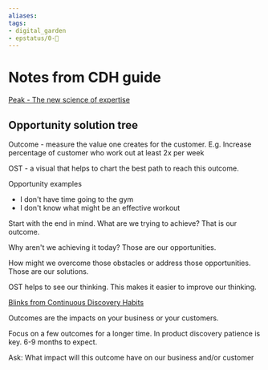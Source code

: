 ```yaml
---
aliases: 
tags: 
- digital_garden
- epstatus/0-🌰
---
```

# Notes from CDH guide


[Peak - The new science of expertise](https://www.blinkist.com/de/app/books/peak-en-anders-ericsson-and-robert-pool?r=3&st=pea)

## Opportunity solution tree
Outcome - measure the value one creates for the customer.
E.g. Increase percentage of customer who work out at least 2x per week

OST - a visual that helps to chart the best path to reach this outcome.

Opportunity examples
* I don't have time going to the gym
* I don't know what might be an effective workout

Start with the end in mind. What are we trying to achieve? That is our outcome.

Why aren't we achieving it today?  Those are our opportunities.

How might we overcome those obstacles or address those opportunities. Those are our solutions.

OST helps to see our thinking. This makes it easier to improve our thinking.

[Blinks from Continuous Discovery Habits](https://www.blinkist.com/de/app/books/continuous-discovery-habits-en)

Outcomes are the impacts on your business or your customers.

Focus on a few outcomes for a longer time. In product discovery patience is key. 6-9 months to expect.

Ask: What impact will this outcome have on our business and/or customer



